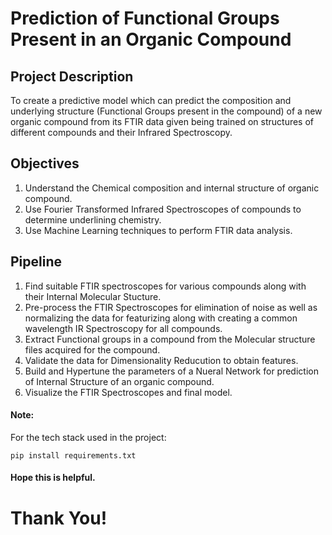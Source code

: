 # Prediction of Functional Groups Present in an Organic Compound

## Project Description
To create a predictive model which can predict the composition and underlying structure (Functional Groups present in the compound) of a new organic compound from its FTIR data given being trained on structures of different compounds and their Infrared Spectroscopy.

## Objectives
1.	Understand the Chemical composition and internal structure of organic compound.
2.	Use Fourier Transformed Infrared Spectroscopes of compounds to determine underlining chemistry. 
3.	Use Machine Learning techniques to perform FTIR data analysis. 

## Pipeline
1.	Find suitable FTIR spectroscopes for various compounds along with their Internal Molecular Stucture.
2.	Pre-process the FTIR Spectroscopes for elimination of noise as well as normalizing the data for featurizing along with creating a common wavelength IR Spectroscopy for all compounds.
3.	Extract Functional groups in a compound from the Molecular structure files acquired for the compound.
4.	Validate the data for Dimensionality Reducution to obtain features.
5.	Build and Hypertune the parameters of a Nueral Network for prediction of Internal Structure of an organic compound.
6.	Visualize the FTIR Spectroscopes and final model.

#### Note:
For the tech stack used in the project:
```
pip install requirements.txt
```

#### Hope this is helpful.

# Thank You!